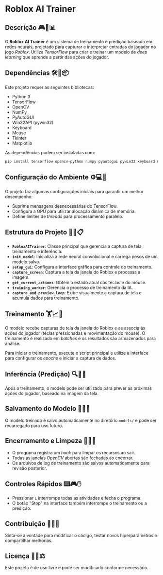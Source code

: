 Roblox AI Trainer
==================

## Descrição 🎮🤖📊
O **Roblox AI Trainer** é um sistema de treinamento e predição baseado em redes neurais, projetado para capturar e interpretar entradas do jogador no jogo *Roblox*. Utiliza *TensorFlow* para criar e treinar um modelo de *deep learning* que aprende a partir das ações do jogador.

## Dependências 🛠️🐍📦
Este projeto requer as seguintes bibliotecas:

- Python 3
- TensorFlow
- OpenCV
- NumPy
- PyAutoGUI
- Win32API (pywin32)
- Keyboard
- Mouse
- Tkinter
- Matplotlib

As dependências podem ser instaladas com:
```bash
pip install tensorflow opencv-python numpy pyautogui pywin32 keyboard mouse matplotlib
```

## Configuração do Ambiente ⚙️💻🔧
O projeto faz algumas configurações iniciais para garantir um melhor desempenho:
- Suprime mensagens desnecessárias do TensorFlow.
- Configura a GPU para utilizar alocação dinâmica de memória.
- Define limites de *threads* para processamento paralelo.

## Estrutura do Projeto 📂📌📋
- **`RobloxAITrainer`**: Classe principal que gerencia a captura de tela, treinamento e inferência.
- **`init_model`**: Inicializa a rede neural convolucional e carrega pesos de um modelo salvo.
- **`setup_gui`**: Configura a interface gráfica para controle do treinamento.
- **`capture_screen`**: Captura a tela da janela do Roblox e processa a imagem.
- **`get_current_actions`**: Obtém o estado atual das teclas e do mouse.
- **`training_worker`**: Gerencia o processo de treinamento da IA.
- **`capture_and_preview_loop`**: Exibe visualmente a captura de tela e acumula dados para treinamento.

## Treinamento 🏋️📈🧠
O modelo recebe capturas de tela da janela do Roblox e as associa às ações do jogador (teclas pressionadas e movimentação do mouse). O treinamento é realizado em *batches* e os resultados são armazenados para análise.

Para iniciar o treinamento, execute o script principal e utilize a interface para configurar os *epochs* e iniciar a captura de dados.

## Inferência (Predição) 🔍🎯🤔
Após o treinamento, o modelo pode ser utilizado para prever as próximas ações do jogador, baseado na imagem da tela.

## Salvamento do Modelo 💾📂🔄
O modelo treinado é salvo automaticamente no diretório `models/` e pode ser recarregado para uso futuro.

## Encerramento e Limpeza 🛑🚮✅
- O programa registra um *hook* para limpar os recursos ao sair.
- Todas as janelas *OpenCV* abertas são fechadas ao encerrar.
- Os arquivos de log de treinamento são salvos automaticamente para revisão posterior.

## Controles Rápidos ⌨️🎮🖱️
- Pressionar `L` interrompe todas as atividades e fecha o programa.
- O botão "Stop" na interface também interrompe o treinamento ou a predição.

## Contribuição 🤝💡🚀
Sinta-se à vontade para modificar o código, testar novos hiperparâmetros e compartilhar melhorias.

## Licença 📜✅⚖️
Este projeto é de uso livre e pode ser modificado conforme necessário.

